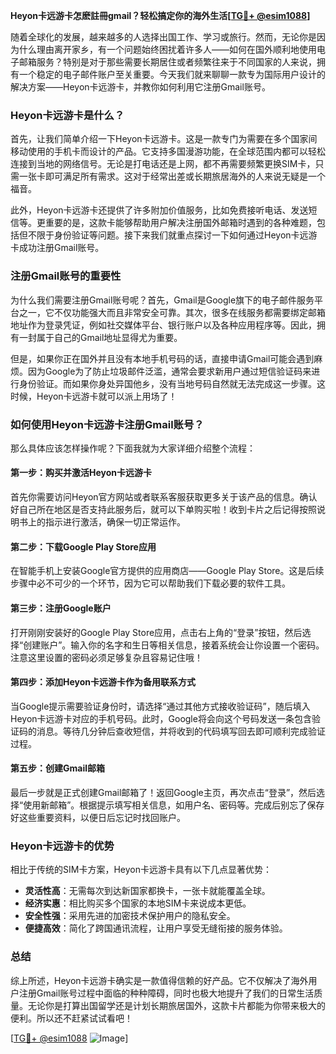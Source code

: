 **Heyon卡远游卡怎麽註冊gmail？轻松搞定你的海外生活[[TG💪+ @esim1088](https://t.me/s/esim1088)]**

随着全球化的发展，越来越多的人选择出国工作、学习或旅行。然而，无论你是因为什么理由离开家乡，有一个问题始终困扰着许多人——如何在国外顺利地使用电子邮箱服务？特别是对于那些需要长期居住或者频繁往来于不同国家的人来说，拥有一个稳定的电子邮件账户至关重要。今天我们就来聊聊一款专为国际用户设计的解决方案——Heyon卡远游卡，并教你如何利用它注册Gmail账号。

### Heyon卡远游卡是什么？

首先，让我们简单介绍一下Heyon卡远游卡。这是一款专门为需要在多个国家间移动使用的手机卡而设计的产品。它支持多国漫游功能，在全球范围内都可以轻松连接到当地的网络信号。无论是打电话还是上网，都不再需要频繁更换SIM卡，只需一张卡即可满足所有需求。这对于经常出差或长期旅居海外的人来说无疑是一个福音。

此外，Heyon卡远游卡还提供了许多附加价值服务，比如免费接听电话、发送短信等。更重要的是，这款卡能够帮助用户解决注册国外邮箱时遇到的各种难题，包括但不限于身份验证等问题。接下来我们就重点探讨一下如何通过Heyon卡远游卡成功注册Gmail账号。

### 注册Gmail账号的重要性

为什么我们需要注册Gmail账号呢？首先，Gmail是Google旗下的电子邮件服务平台之一，它不仅功能强大而且非常安全可靠。其次，很多在线服务都需要绑定邮箱地址作为登录凭证，例如社交媒体平台、银行账户以及各种应用程序等。因此，拥有一封属于自己的Gmail地址显得尤为重要。

但是，如果你正在国外并且没有本地手机号码的话，直接申请Gmail可能会遇到麻烦。因为Google为了防止垃圾邮件泛滥，通常会要求新用户通过短信验证码来进行身份验证。而如果你身处异国他乡，没有当地号码自然就无法完成这一步骤。这时候，Heyon卡远游卡就可以派上用场了！

### 如何使用Heyon卡远游卡注册Gmail账号？

那么具体应该怎样操作呢？下面我就为大家详细介绍整个流程：

#### 第一步：购买并激活Heyon卡远游卡
首先你需要访问Heyon官方网站或者联系客服获取更多关于该产品的信息。确认好自己所在地区是否支持此服务后，就可以下单购买啦！收到卡片之后记得按照说明书上的指示进行激活，确保一切正常运作。

#### 第二步：下载Google Play Store应用
在智能手机上安装Google官方提供的应用商店——Google Play Store。这是后续步骤中必不可少的一个环节，因为它可以帮助我们下载必要的软件工具。

#### 第三步：注册Google账户
打开刚刚安装好的Google Play Store应用，点击右上角的“登录”按钮，然后选择“创建账户”。输入你的名字和生日等相关信息，接着系统会让你设置一个密码。注意这里设置的密码必须足够复杂且容易记住哦！

#### 第四步：添加Heyon卡远游卡作为备用联系方式
当Google提示需要验证身份时，请选择“通过其他方式接收验证码”，随后填入Heyon卡远游卡对应的手机号码。此时，Google将会向这个号码发送一条包含验证码的消息。等待几分钟后查收短信，并将收到的代码填写回去即可顺利完成验证过程。

#### 第五步：创建Gmail邮箱
最后一步就是正式创建Gmail邮箱了！返回Google主页，再次点击“登录”，然后选择“使用新邮箱”。根据提示填写相关信息，如用户名、密码等。完成后别忘了保存好这些重要资料，以便日后忘记时找回账户。

### Heyon卡远游卡的优势

相比于传统的SIM卡方案，Heyon卡远游卡具有以下几点显著优势：
- **灵活性高**：无需每次到达新国家都换卡，一张卡就能覆盖全球。
- **经济实惠**：相比购买多个国家的本地SIM卡来说成本更低。
- **安全性强**：采用先进的加密技术保护用户的隐私安全。
- **便捷高效**：简化了跨国通讯流程，让用户享受无缝衔接的服务体验。

### 总结

综上所述，Heyon卡远游卡确实是一款值得信赖的好产品。它不仅解决了海外用户注册Gmail账号过程中面临的种种障碍，同时也极大地提升了我们的日常生活质量。无论你是打算出国留学还是计划长期旅居国外，这款卡片都能为你带来极大的便利。所以还不赶紧试试看吧！

[[TG💪+ @esim1088](https://t.me/s/esim1088) ![Image](https://i.postimg.cc/4NQfJmqS/Snipaste-2025-05-13-00-14-12.png)]